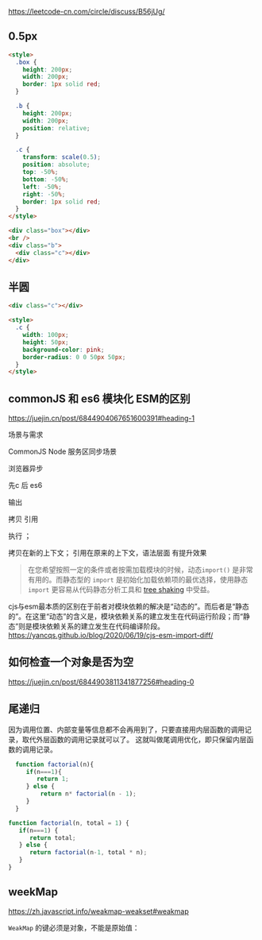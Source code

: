 https://leetcode-cn.com/circle/discuss/B56jUg/



## 0.5px

```html
<style>
  .box {
    height: 200px;
    width: 200px;
    border: 1px solid red;
  }

  .b {
    height: 200px;
    width: 200px;
    position: relative;
  }

  .c {
    transform: scale(0.5);
    position: absolute;
    top: -50%;
    bottom: -50%;
    left: -50%;
    right: -50%;
    border: 1px solid red;
  }
</style>

<div class="box"></div>
<br />
<div class="b">
  <div class="c"></div>
</div>
```



## 半圆

```html
<div class="c"></div>

<style>
  .c {
    width: 100px;
    height: 50px;
    background-color: pink;
    border-radius: 0 0 50px 50px;
  }
</style>
```





## commonJS 和 es6 模块化 ESM的区别

https://juejin.cn/post/6844904067651600391#heading-1

场景与需求

CommonJS Node 服务区同步场景

浏览器异步



先c 后 es6

输出

拷贝 引用

执行 ；

拷贝在新的上下文； 引用在原来的上下文，语法层面 有提升效果



> 在您希望按照一定的条件或者按需加载模块的时候，动态`import()` 是非常有用的。而静态型的 `import` 是初始化加载依赖项的最优选择，使用静态 `import` 更容易从代码静态分析工具和 [tree shaking](https://developer.mozilla.org/zh-CN/docs/Glossary/Tree_shaking) 中受益。



cjs与esm最本质的区别在于前者对模块依赖的解决是“动态的”。而后者是“静态的”。在这里“动态”的含义是，模块依赖关系的建立发生在代码运行阶段；而“静态”则是模块依赖关系的建立发生在代码编译阶段。https://yancqs.github.io/blog/2020/06/19/cjs-esm-import-diff/



## 如何检查一个对象是否为空

https://juejin.cn/post/6844903811341877256#heading-0



## 尾递归

因为调用位置、内部变量等信息都不会再用到了，只要直接用内层函数的调用记录，取代外层函数的调用记录就可以了。 这就叫做尾调用优化，即只保留内层函数的调用记录。

```js
  function factorial(n){
     if(n===1){
        return 1;
     } else {
         return n* factorial(n - 1);
     }
  }

function factorial(n, total = 1) {
   if(n===1) {
      return total;
   } else {
      return factorial(n-1, total * n);
   }
}


```



## weekMap

https://zh.javascript.info/weakmap-weakset#weakmap

`WeakMap` 的键必须是对象，不能是原始值：